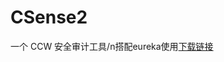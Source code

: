 # CSense2
一个 CCW 安全审计工具/n搭配eureka使用<a href='https://raw.githubusercontent.com/noobsblock/CSense2/refs/heads/main/CSense2.js'>下载链接</a>
